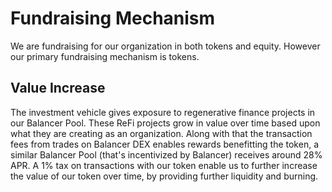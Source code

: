 # Fundraising Mechanism

We are fundraising for our organization in both tokens and equity. However our primary fundraising mechanism is tokens.

## Value Increase&#x20;

The investment vehicle gives exposure to regenerative finance projects in our Balancer Pool. These ReFi projects grow in value over time based upon what they are creating as an organization. Along with that the transaction fees from trades on Balancer DEX enables rewards benefitting the token, a similar Balancer Pool (that's incentivized by Balancer) receives around 28% APR. A 1% tax on transactions with our token enable us to further increase the value of our token over time, by providing further liquidity and burning.

